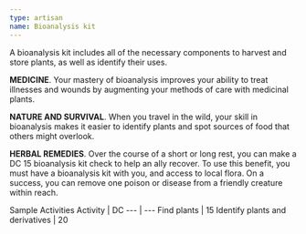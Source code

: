 ```yaml
---
type: artisan
name: Bioanalysis kit
---
```

A bioanalysis kit includes all of the necessary components to harvest and store plants, as well as identify their uses.

__MEDICINE__. 
Your mastery of bioanalysis improves your ability to treat illnesses and wounds by augmenting your methods of care with medicinal plants.

__NATURE AND SURVIVAL__. 
When you travel in the wild, your skill in bioanalysis makes it easier to identify plants and spot sources of food that others might overlook.

__HERBAL REMEDIES__. 
Over the course of a short or long rest, you can make a DC 15 bioanalysis kit check to help an ally recover. To use this benefit, you must have a bioanalysis kit with you, and access to local flora. On a success, you can remove one poison or disease from a friendly creature within reach.

Sample Activities
Activity | DC
--- | ---
Find plants | 15
Identify plants and derivatives | 20
